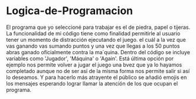 # Logica-de-Programacion

El programa que yo seleccioné para trabajar es el de piedra, papel o tijeras. La funcionalidad de mi código tiene como finalidad permitirle al usuario tener un momento de distracción ejecutando el juego. el cuál a la vez que vas ganando vas sumando puntos y una vez que llegas a los 50 puntos abras ganado oficialmente contra la ma´quina. Dentro del código se incluye variables como 'Jugador', 'Máquina' o 'Again'. Está última opción por ejemplo nos permite volver a jugar el juego una bvez que ya lo hayamos completado aunque no de ser así de la misma forma nos permite salir si así lo deseamos. Y para hacerlo más atrayente el público se añadió emojis en los mensajes esperando lograr llamar la atención de los que ocupan el programa.
